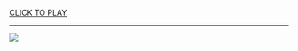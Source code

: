 
<a href="https://premium76.site?title=football_video_games_unblocked&ref=13M">CLICK TO PLAY</a></h3>
<hr>

<a href="https://premium76.site?title=football_video_games_unblocked&ref=13M"><img src="https://clearcache.store/games.png"></a>


